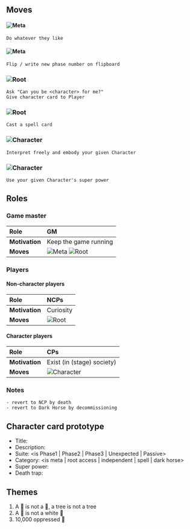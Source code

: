 ## Moves

#### ![Meta](https://img.shields.io/static/v1?label=Meta&message=Anything&style=for-the-badge&color=00c)
```
Do whatever they like
```

#### ![Meta](https://img.shields.io/static/v1?label=Meta&message=Change+play+phase&style=for-the-badge&color=00c)
```
Flip / write new phase number on flipboard
```

### ![Root](https://img.shields.io/static/v1?label=Root&message=Program+/+reprogram+Players&style=for-the-badge&color=blueviolet)
```
Ask "Can you be <character> for me?"
Give character card to Player
```

### ![Root](https://img.shields.io/static/v1?label=Root&message=Cast+spell&style=for-the-badge&color=blueviolet)
```
Cast a spell card
```

### ![Character](https://img.shields.io/static/v1?label=Character&message=Embody&style=for-the-badge&color=orange)
```
Interpret freely and embody your given Character
```

### ![Character](https://img.shields.io/static/v1?label=Character&message=Use+super+powers&style=for-the-badge&color=orange)
```
Use your given Character's super power
```





## Roles

### Game master
|Role|GM|
|:-|:-|
|**Motivation**|Keep the game running|
|**Moves**|![Meta](https://img.shields.io/static/v1?label=&message=Meta&style=flat-square&color=00c) ![Root](https://img.shields.io/static/v1?label=&message=Root&style=flat-square&color=blueviolet)|

### Players

#### Non-character players
|Role|NCPs|
|:-|:-|
|**Motivation**|Curiosity|
|**Moves**|![Root](https://img.shields.io/static/v1?label=&message=Root&style=flat-square&color=blueviolet)|

#### Character players
|Role|CPs|
|:-|:-|
|**Motivation**|Exist (in (stage) society)|
|**Moves**|![Character](https://img.shields.io/static/v1?label=&message=Character&style=flat-square&color=orange)|

### Notes
```
- revert to NCP by death
- revert to Dark Horse by decommissioning
```





## Character card prototype
  - Title: <text>
  - Description: <text>
  - Suite: <is Phase1 | Phase2 | Phase3 | Unexpected | Passive>
  - Category: <is meta | root access | independent | spell | dark horse>
  - Super power: <text>
  - Death trap: <text>





## Themes

1) A 🐓 is not a 🐓, a tree is not a tree
2) A 🐓 is not a white 🐓
3) 10,000 oppressed 🐓


